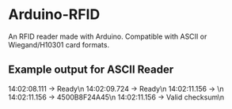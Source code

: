 # Arduino-RFID
An RFID reader made with Arduino. Compatible with ASCII or Wiegand/H10301 card formats.

## Example output for ASCII Reader
14:02:08.111 -> Ready\n
14:02:09.724 -> Ready\n
14:02:11.156 -> \n
14:02:11.156 -> 4500B8F24A45\n
14:02:11.156 -> Valid checksum\n
